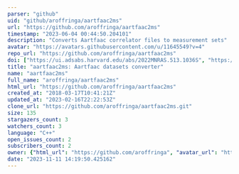 ```yaml
---
parser: "github"
uid: "github/aroffringa/aartfaac2ms"
url: "https://github.com/aroffringa/aartfaac2ms"
timestamp: "2023-06-04 00:44:50.204101"
description: "Converts Aartfaac correlator files to measurement sets"
avatar: "https://avatars.githubusercontent.com/u/11645549?v=4"
repo_url: "https://github.com/aroffringa/aartfaac2ms"
doi: ["https://ui.adsabs.harvard.edu/abs/2022MNRAS.513.1036S", "https://ui.adsabs.harvard.edu/abs/2023ascl.soft05013O/abstract"]
title: "aartfaac2ms: Aartfaac datasets converter"
name: "aartfaac2ms"
full_name: "aroffringa/aartfaac2ms"
html_url: "https://github.com/aroffringa/aartfaac2ms"
created_at: "2018-03-17T10:41:21Z"
updated_at: "2023-02-16T22:22:53Z"
clone_url: "https://github.com/aroffringa/aartfaac2ms.git"
size: 135
stargazers_count: 3
watchers_count: 3
language: "C++"
open_issues_count: 2
subscribers_count: 2
owner: {"html_url": "https://github.com/aroffringa", "avatar_url": "https://avatars.githubusercontent.com/u/11645549?v=4", "login": "aroffringa", "type": "User"}
date: "2023-11-11 14:19:50.425162"
---
```

